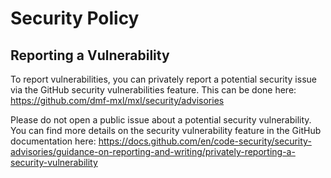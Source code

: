 <!-- SPDX-FileCopyrightText: 2025 Contributors to the Media eXchange Layer project. -->
<!-- SPDX-License-Identifier: CC-BY-4.0 -->

# Security Policy

## Reporting a Vulnerability

To report vulnerabilities, you can privately report a potential security issue via the GitHub security vulnerabilities feature. This can be done here:
<https://github.com/dmf-mxl/mxl/security/advisories>

Please do not open a public issue about a potential security vulnerability.
You can find more details on the security vulnerability feature in the GitHub documentation here:
<https://docs.github.com/en/code-security/security-advisories/guidance-on-reporting-and-writing/privately-reporting-a-security-vulnerability>
